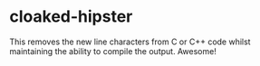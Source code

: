 cloaked-hipster
===============
This removes the new line characters from C or C++ code whilst maintaining the ability to compile the output. Awesome!
